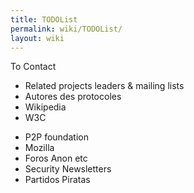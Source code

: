 ```yaml
---
title: TODOList
permalink: wiki/TODOList/
layout: wiki
---
```


To Contact

-   Related projects leaders & mailing lists
-   Autores des protocoles
-   Wikipedia
-   W3C

<!-- -->

-   P2P foundation
-   Mozilla
-   Foros Anon etc
-   Security Newsletters
-   Partidos Piratas

